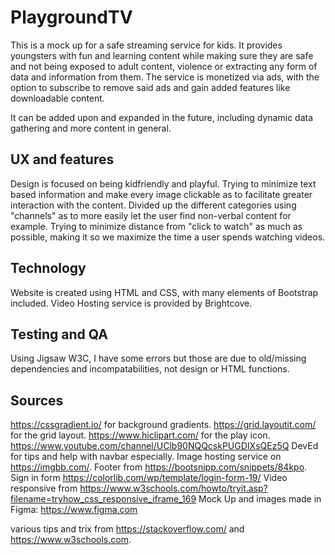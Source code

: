 # PlaygroundTV

This is a mock up for a safe streaming service for kids. It provides youngsters with fun and learning content while making sure they are safe and not being exposed to adult content, violence or extracting any form of data and information from them.
The service is monetized via ads, with the option to subscribe to remove said ads and gain added features like downloadable content. 

It can be added upon and expanded in the future, including dynamic data gathering and more content in general. 

## UX and features

Design is focused on being kidfriendly and playful. Trying to minimize text based information and make every image clickable as to facilitate greater interaction with the content. 
Divided up the different categories using "channels" as to more easily let the user find non-verbal content for example. 
Trying to minimize distance from "click to watch" as much as possible, making it so we maximize the time a user spends watching videos. 

## Technology

Website is created using HTML and CSS, with many elements of Bootstrap included. 
Video Hosting service is provided by Brightcove.

## Testing and QA

Using Jigsaw W3C, I have some errors but those are due to old/missing dependencies and incompatabilities, not design or HTML functions. 



## Sources

https://cssgradient.io/ for background gradients.
https://grid.layoutit.com/ for the grid layout.
https://www.hiclipart.com/ for the play icon.
https://www.youtube.com/channel/UClb90NQQcskPUGDIXsQEz5Q DevEd for tips and help with navbar especially.
Image hosting service on https://imgbb.com/.
Footer from https://bootsnipp.com/snippets/84kpo.
Sign in form https://colorlib.com/wp/template/login-form-19/
Video responsive from https://www.w3schools.com/howto/tryit.asp?filename=tryhow_css_responsive_iframe_169
Mock Up and images made in Figma: https://www.figma.com

various tips and trix from https://stackoverflow.com/ and https://www.w3schools.com.

